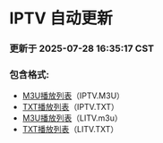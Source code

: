 # IPTV 自动更新

### 更新于 2025-07-28 16:35:17 CST

### 包含格式:
- [M3U播放列表](IPTV.m3u)（IPTV.M3U）
- [TXT播放列表](IPTV.txt)（IPTV.TXT）
- [M3U播放列表](LITV.m3u)（LITV.m3u）
- [TXT播放列表](LITV.txt)（LITV.TXT）
